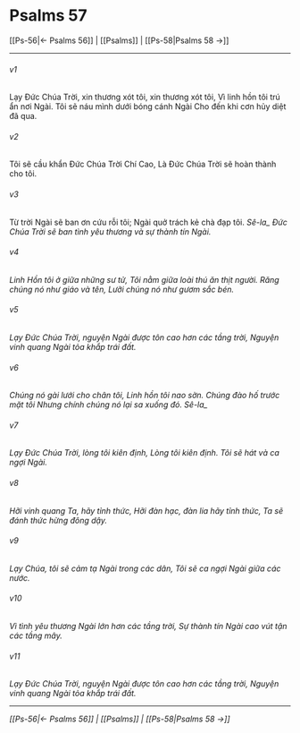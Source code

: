 # Psalms 57

[[Ps-56|← Psalms 56]] | [[Psalms]] | [[Ps-58|Psalms 58 →]]
***



###### v1 
Lạy Đức Chúa Trời, xin thương xót tôi, xin thương xót tôi, Vì linh hồn tôi trú ẩn nơi Ngài. Tôi sẽ náu mình dưới bóng cánh Ngài Cho đến khi cơn hủy diệt đã qua. 

###### v2 
Tôi sẽ cầu khẩn Đức Chúa Trời Chí Cao, Là Đức Chúa Trời sẽ hoàn thành cho tôi. 

###### v3 
Từ trời Ngài sẽ ban ơn cứu rỗi tôi; Ngài quở trách kẻ chà đạp tôi. <i class="selah">Sê-la_ Đức Chúa Trời sẽ ban tình yêu thương và sự thành tín Ngài. 

###### v4 
Linh Hồn tôi ở giữa những sư tử, Tôi nằm giữa loài thú ăn thịt người. Răng chúng nó như giáo và tên, Lưỡi chúng nó như gươm sắc bén. 

###### v5 
Lạy Đức Chúa Trời, nguyện Ngài được tôn cao hơn các tầng trời, Nguyện vinh quang Ngài tỏa khắp trái đất. 

###### v6 
Chúng nó gài lưới cho chân tôi, Linh hồn tôi nao sờn. Chúng đào hố trước mặt tôi Nhưng chính chúng nó lại sa xuống đó. <i class="selah">Sê-la_ 

###### v7 
Lạy Đức Chúa Trời, lòng tôi kiên định, Lòng tôi kiên định. Tôi sẽ hát và ca ngợi Ngài. 

###### v8 
Hỡi vinh quang Ta, hãy tỉnh thức, Hỡi đàn hạc, đàn lia hãy tỉnh thức, Ta sẽ đánh thức hừng đông dậy. 

###### v9 
Lạy Chúa, tôi sẽ cảm tạ Ngài trong các dân, Tôi sẽ ca ngợi Ngài giữa các nước. 

###### v10 
Vì tình yêu thương Ngài lớn hơn các tầng trời, Sự thành tín Ngài cao vút tận các tầng mây. 

###### v11 
Lạy Đức Chúa Trời, nguyện Ngài được tôn cao hơn các tầng trời, Nguyện vinh quang Ngài tỏa khắp trái đất.

***
[[Ps-56|← Psalms 56]] | [[Psalms]] | [[Ps-58|Psalms 58 →]]

